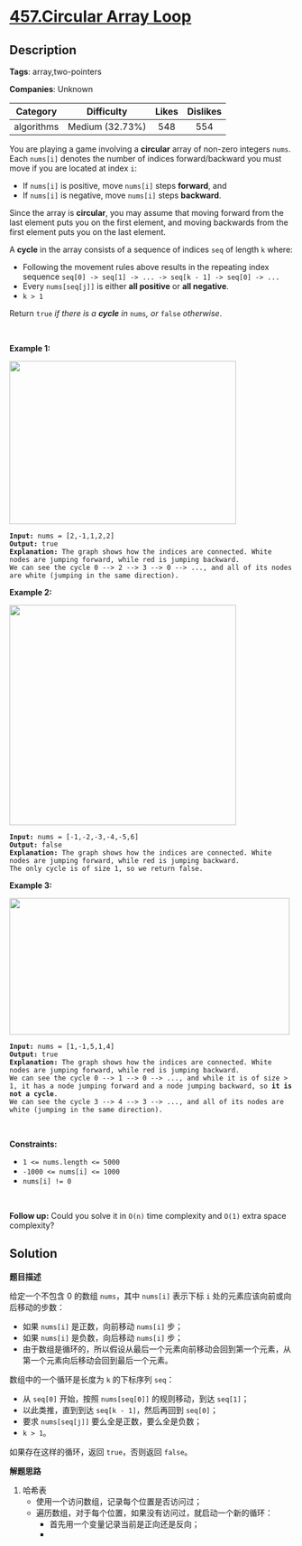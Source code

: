 # [457.Circular Array Loop](https://leetcode.com/problems/circular-array-loop/description/)

## Description

**Tags**: array,two-pointers

**Companies**: Unknown

|  Category  |   Difficulty    | Likes | Dislikes |
| :--------: | :-------------: | :---: | :------: |
| algorithms | Medium (32.73%) |  548  |   554    |

<p>You are playing a game involving a <strong>circular</strong> array of non-zero integers <code>nums</code>. Each <code>nums[i]</code> denotes the number of indices forward/backward you must move if you are located at index <code>i</code>:</p>
<ul>
  <li>If <code>nums[i]</code> is positive, move <code>nums[i]</code> steps <strong>forward</strong>, and</li>
  <li>If <code>nums[i]</code> is negative, move <code>nums[i]</code> steps <strong>backward</strong>.</li>
</ul>
<p>Since the array is <strong>circular</strong>, you may assume that moving forward from the last element puts you on the first element, and moving backwards from the first element puts you on the last element.</p>
<p>A <strong>cycle</strong> in the array consists of a sequence of indices <code>seq</code> of length <code>k</code> where:</p>
<ul>
  <li>Following the movement rules above results in the repeating index sequence <code>seq[0] -&gt; seq[1] -&gt; ... -&gt; seq[k - 1] -&gt; seq[0] -&gt; ...</code></li>
  <li>Every <code>nums[seq[j]]</code> is either <strong>all positive</strong> or <strong>all negative</strong>.</li>
  <li><code>k &gt; 1</code></li>
</ul>
<p>Return <code>true</code><em> if there is a <strong>cycle</strong> in </em><code>nums</code><em>, or </em><code>false</code><em> otherwise</em>.</p>
<p>&nbsp;</p>
<p><strong class="example">Example 1:</strong></p>
<img alt="" src="https://assets.leetcode.com/uploads/2022/09/01/img1.jpg" style="width: 402px; height: 289px;" />
<pre><code><strong>Input:</strong> nums = [2,-1,1,2,2]
<strong>Output:</strong> true
<strong>Explanation:</strong> The graph shows how the indices are connected. White nodes are jumping forward, while red is jumping backward.
We can see the cycle 0 --&gt; 2 --&gt; 3 --&gt; 0 --&gt; ..., and all of its nodes are white (jumping in the same direction).</code></pre>
<p><strong class="example">Example 2:</strong></p>
<img alt="" src="https://assets.leetcode.com/uploads/2022/09/01/img2.jpg" style="width: 402px; height: 390px;" />
<pre><code><strong>Input:</strong> nums = [-1,-2,-3,-4,-5,6]
<strong>Output:</strong> false
<strong>Explanation:</strong> The graph shows how the indices are connected. White nodes are jumping forward, while red is jumping backward.
The only cycle is of size 1, so we return false.</code></pre>
<p><strong class="example">Example 3:</strong></p>
<img alt="" src="https://assets.leetcode.com/uploads/2022/09/01/img3.jpg" style="width: 497px; height: 242px;" />
<pre><code><strong>Input:</strong> nums = [1,-1,5,1,4]
<strong>Output:</strong> true
<strong>Explanation:</strong> The graph shows how the indices are connected. White nodes are jumping forward, while red is jumping backward.
We can see the cycle 0 --&gt; 1 --&gt; 0 --&gt; ..., and while it is of size &gt; 1, it has a node jumping forward and a node jumping backward, so <strong>it is not a cycle</strong>.
We can see the cycle 3 --&gt; 4 --&gt; 3 --&gt; ..., and all of its nodes are white (jumping in the same direction).</code></pre>
<p>&nbsp;</p>
<p><strong>Constraints:</strong></p>
<ul>
  <li><code>1 &lt;= nums.length &lt;= 5000</code></li>
  <li><code>-1000 &lt;= nums[i] &lt;= 1000</code></li>
  <li><code>nums[i] != 0</code></li>
</ul>
<p>&nbsp;</p>
<p><strong>Follow up:</strong> Could you solve it in <code>O(n)</code> time complexity and <code>O(1)</code> extra space complexity?</p>

## Solution

**题目描述**

给定一个不包含 0 的数组 `nums`，其中 `nums[i]` 表示下标 `i` 处的元素应该向前或向后移动的步数：

- 如果 `nums[i]` 是正数，向前移动 `nums[i]` 步；
- 如果 `nums[i]` 是负数，向后移动 `nums[i]` 步；
- 由于数组是循环的，所以假设从最后一个元素向前移动会回到第一个元素，从第一个元素向后移动会回到最后一个元素。

数组中的一个循环是长度为 `k` 的下标序列 `seq`：

- 从 `seq[0]` 开始，按照 `nums[seq[0]]` 的规则移动，到达 `seq[1]`；
- 以此类推，直到到达 `seq[k - 1]`，然后再回到 `seq[0]`；
- 要求 `nums[seq[j]]` 要么全是正数，要么全是负数；
- `k > 1`。

如果存在这样的循环，返回 `true`，否则返回 `false`。

**解题思路**

1. 哈希表
   - 使用一个访问数组，记录每个位置是否访问过；
   - 遍历数组，对于每个位置，如果没有访问过，就启动一个新的循环：
     - 首先用一个变量记录当前是正向还是反向；
     -
